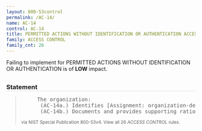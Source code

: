 ```yaml
---
layout: 800-53control
permalink: /AC-14/
name: AC-14
control: AC-14
title: PERMITTED ACTIONS WITHOUT IDENTIFICATION OR AUTHENTICATION ACCESS CONTROL
family: ACCESS CONTROL
family_cnt: 26
---
```

<p class="text-info">Failing to implement for PERMITTED ACTIONS WITHOUT IDENTIFICATION OR AUTHENTICATION is of <b>LOW</b> impact.</p>

<h3 style="border-bottom:1px solid #ddd;margin:30px 0 8px 0;">Statement</h3>
<blockquote>
<pre>     The organization: 
      (AC-14a.) Identifies [Assignment: organization-defined user actions] that can be performed on the information system without identification or authentication consistent with organizational missions/business functions; and 
      (AC-14b.) Documents and provides supporting rationale in the security plan for the information system, user actions not requiring identification or authentication. 
</pre>
<p><small>via NIST Special Publication 800-53v4. View all 26 <i>ACCESS CONTROL</i> rules. <a href="/cce/ssg/group/$Group_id"><span class="glyphicon glyphicon-link"></span></a> </small></p>
</blockquote>

